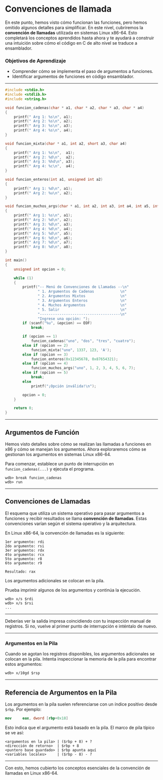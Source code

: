 # Convenciones de llamada

En este punto, hemos visto cómo funcionan las funciones, pero hemos omitido algunos detalles para simplificar. En este nivel, cubriremos la **convención de llamadas** utilizada en sistemas Linux x86-64. Esto completará los conceptos aprendidos hasta ahora y te ayudará a construir una intuición sobre cómo el código en C de alto nivel se traduce a ensamblador.

### Objetivos de Aprendizaje

- Comprender cómo se implementa el paso de argumentos a funciones.
- Identificar argumentos de funciones en código ensamblador.

---

```C
#include <stdio.h>
#include <stdlib.h>
#include <string.h>

void funcion_cadenas(char * a1, char * a2, char * a3, char * a4) 
{
    printf(" Arg 1: %s\n", a1);
    printf(" Arg 2: %s\n", a2);
    printf(" Arg 3: %s\n", a3);
    printf(" Arg 4: %s\n", a4);
}

void funcion_mixta(char * a1, int a2, short a3, char a4) 
{
    printf(" Arg 1: %s\n",  a1);
    printf(" Arg 2: %d\n",  a2);
    printf(" Arg 3: %hd\n", a3);
    printf(" Arg 4: %c\n",  a4);
}

void funcion_enteros(int a1, unsigned int a2) 
{
    printf(" Arg 1: %d\n", a1);
    printf(" Arg 2: %u\n", a2);
}

void funcion_muchos_args(char * a1, int a2, int a3, int a4, int a5, int a6, int a7, int a8) 
{
    printf(" Arg 1: %s\n", a1);
    printf(" Arg 2: %d\n", a2);
    printf(" Arg 3: %d\n", a3);
    printf(" Arg 4: %d\n", a4);
    printf(" Arg 5: %d\n", a5);
    printf(" Arg 6: %d\n", a6);
    printf(" Arg 7: %d\n", a7);
    printf(" Arg 8: %d\n", a8);
}

int main()
{
    unsigned int opcion = 0;

    while (1)
    {
        printf("-- Menú de Convenciones de Llamadas --\n"
               " 1. Argumentos de Cadenas            \n"
               " 2. Argumentos Mixtos                \n"
               " 3. Argumentos Enteros               \n"
               " 4. Muchos Argumentos                \n"
               " 5. Salir                            \n"
               "-------------------------------------\n"
               "Ingrese una opción: ");
        if (scanf("%u", &opcion) == EOF)
            break;

        if (opcion == 1)
            funcion_cadenas("uno", "dos", "tres", "cuatro");
        else if (opcion == 2)
            funcion_mixta("uno", 1337, 123, 'A');
        else if (opcion == 3)
            funcion_enteros(0x12345678, 0x87654321);
        else if (opcion == 4)
            funcion_muchos_args("uno", 1, 2, 3, 4, 5, 6, 7);
        else if (opcion == 5)
            break;
        else
            printf("¡Opción inválida!\n");

        opcion = 0;
    }

    return 0;
}
```

---

## Argumentos de Función

Hemos visto detalles sobre cómo se realizan las llamadas a funciones en x86 y cómo se manejan los argumentos. Ahora exploraremos cómo se gestionan los argumentos en sistemas Linux x86-64.

Para comenzar, establece un punto de interrupción en `funcion_cadenas(...)` y ejecuta el programa.

```wdb
wdb> break funcion_cadenas
wdb> run
```

---

## Convenciones de Llamadas

El esquema que utiliza un sistema operativo para pasar argumentos a funciones y recibir resultados se llama **convención de llamadas**. Estas convenciones varían según el sistema operativo y la arquitectura.

En Linux x86-64, la convención de llamadas es la siguiente:

```
1er argumento: rdi
2do argumento: rsi
3er argumento: rdx
4to argumento: rcx
5to argumento: r8
6to argumento: r9

Resultado: rax
```

Los argumentos adicionales se colocan en la pila.

Prueba imprimir algunos de los argumentos y continúa la ejecución.

```wdb
wdb> x/s $rdi
wdb> x/s $rsi
...
```

---

Deberías ver la salida impresa coincidiendo con tu inspección manual de registros. Si no, vuelve al primer punto de interrupción e inténtalo de nuevo.

---

### Argumentos en la Pila

Cuando se agotan los registros disponibles, los argumentos adicionales se colocan en la pila. Intenta inspeccionar la memoria de la pila para encontrar estos argumentos:

```wdb
wdb> x/10gd $rsp
```

---

## Referencia de Argumentos en la Pila

Los argumentos en la pila suelen referenciarse con un índice positivo desde `$rbp`. Por ejemplo:

```nasm
mov     eax, dword [rbp+0x18]
```

Esto indica que el argumento está basado en la pila. El marco de pila típico se ve así:

```
<argumentos en la pila> | ($rbp + 8) + ?
<dirección de retorno>  | $rbp + 8
<puntero base guardado> | $rbp apunta aquí
<variables locales>     | ($rbp - 8) - ?
```

---

Con esto, hemos cubierto los conceptos esenciales de la convención de llamadas en Linux x86-64.
